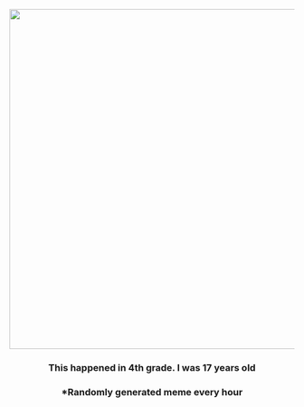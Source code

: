 <p align="center">
        <img src="https://i.redd.it/hgbqbb5dtpf91.jpg" width="600" height="600">
        </p>
        <h3 align="center">This happened in 4th grade. I was 17 years old</h3>
        <h3 align="center">*Randomly generated meme every hour</h3>
    